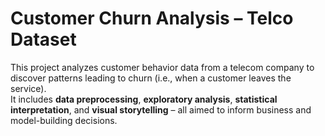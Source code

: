 #  Customer Churn Analysis – Telco Dataset

This project analyzes customer behavior data from a telecom company to discover patterns leading to churn (i.e., when a customer leaves the service).  
It includes **data preprocessing**, **exploratory analysis**, **statistical interpretation**, and **visual storytelling** – all aimed to inform business and model-building decisions.
